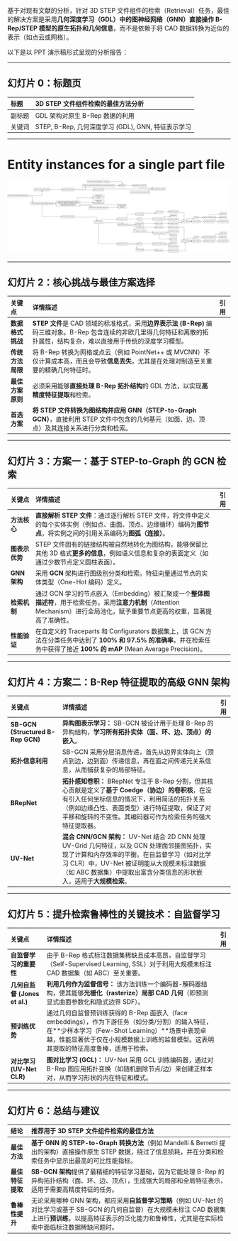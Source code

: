 基于对现有文献的分析，针对 3D STEP 文件组件的检索（Retrieval）任务，最佳的解决方案是采用**几何深度学习（GDL）中的图神经网络（GNN）直接操作 B-Rep/STEP 模型的原生拓扑和几何信息**，而不是依赖于将 CAD 数据转换为近似的表示（如点云或网格）。

以下是以 PPT 演示稿形式呈现的分析报告：

---

## 幻灯片 0：标题页

| 标题 | **3D STEP 文件组件检索的最佳方法分析** |
| :--- | :--- |
| 副标题 | GDL 架构对原生 B-Rep 数据的利用 |
| 关键词 | STEP, B-Rep, 几何深度学习 (GDL), GNN, 特征表示学习 |

---
# Entity instances for a single part file

![](figures/Cylinder203r.svg)

---

## 幻灯片 2：核心挑战与最佳方案选择

| 关键点 | 详情描述 | 引用 |
| :--- | :--- | :--- |
| **数据格式挑战** | **STEP 文件**是 CAD 领域的标准格式，采用**边界表示法 (B-Rep)** 编码三维对象。B-Rep 包含连续的非欧几里得几何特征和离散的拓扑属性，结构复杂，难以直接用于传统的深度学习模型。 | |
| **传统方法局限** | 将 B-Rep 转换为网格或点云（例如 PointNet++ 或 MVCNN）不仅计算成本高，而且会导致**信息丢失**，尤其是在处理对制造至关重要的精确几何特征时。 | |
| **最佳方案原则** | 必须采用能够**直接处理 B-Rep 拓扑结构**的 GDL 方法，以实现**高精度特征提取**和检索。 | |
| **首选方案** | **将 STEP 文件转换为图结构并应用 GNN（STEP-to-Graph GCN）**，直接利用 STEP 文件中包含的几何基元（如面、边、顶点）及其连接关系进行分类和检索。 | |

---

## 幻灯片 3：方案一：基于 STEP-to-Graph 的 GCN 检索

| 关键点 | 详情描述 | 引用 |
| :--- | :--- | :--- |
| **方法核心** | **直接解析 STEP 文件**：通过逐行解析 STEP 文件，将文件中定义的每个实体实例（例如点、曲面、顶点、边缘循环）编码为**图节点**，将实例之间的引用关系编码为**图弧（连接）**。 | |
| **图表示优势** | STEP 文件固有的链接结构被自然地转化为图结构，能够保留比其他 3D 格式**更多的信息**，例如语义信息和复杂的表面定义（如通过少数节点定义圆柱表面）。 | |
| **GNN 架构** | 采用 **GCN** 架构进行图级别分类和检索。特征向量通过节点的实体类型（One-Hot 编码）定义。 | |
| **检索机制** | 通过 GCN 学习的节点嵌入（Embedding）被汇聚成一个**整体图描述符**，用于检索任务。采用**注意力机制**（Attention Mechanism）进行全局池化，赋予重要节点更高的权重，显著提高了准确性。 | |
| **性能验证** | 在自定义的 Traceparts 和 Configurators 数据集上，该 GCN 方法在分类任务中达到了 **100% 和 97.5% 的准确率**，并在检索任务中获得了接近 **100% 的 mAP** (Mean Average Precision)。 | |

---

## 幻灯片 4：方案二：B-Rep 特征提取的高级 GNN 架构

| 关键点 | 详情描述 | 引用 |
| :--- | :--- | :--- |
| **SB-GCN (Structured B-Rep GCN)** | **异构图表示学习：** SB-GCN 被设计用于处理 B-Rep 的异构结构，**学习所有拓扑实体（面、环、边、顶点）的嵌入**。 | |
| **拓扑信息利用** | SB-GCN 采用分层消息传递，首先从边界实体向上（顶点到边，边到面）传递信息，再在面之间传递元关系信息，从而捕获复杂的局部特征。 | |
| **BRepNet** | **拓扑感知卷积：** BRepNet 专注于 B-Rep 分割，但其核心贡献是定义了**基于 Coedge（协边）的卷积核**，在没有引入任何坐标信息的情况下，利用简洁的拓扑关系（例如边缘凸性、表面类型）进行特征提取，保证了对平移和旋转的不变性。其编码器可作为检索任务的强大特征提取器。 | |
| **UV-Net** | **混合 CNN/GCN 架构：** UV-Net 结合 2D CNN 处理 UV-Grid 几何特征，以及 GCN 处理面邻接图拓扑，实现了计算和内存效率的平衡。在自监督学习（如对比学习 CLR）中，UV-Net 被证明能从大规模未标注数据（如 ABC 数据集）中提取出富含分类信息的形状嵌入，适用于**大规模检索**。 | |

---

## 幻灯片 5：提升检索鲁棒性的关键技术：自监督学习

| 关键点 | 详情描述 | 引用 |
| :--- | :--- | :--- |
| **自监督学习的重要性** | 由于 B-Rep 格式标注数据集稀缺且成本高昂，自监督学习（Self-Supervised Learning, SSL）对于利用大规模未标注 CAD 数据集（如 ABC）至关重要。 | |
| **几何自监督 (Jones et al.)** | **利用几何作为监督信号：** 该方法训练一个编码器-解码器结构，使其能够**光栅化（rasterize）局部 CAD 几何**（即预测显式曲面参数化和隐式边界 SDF）。 | |
| **预训练优势** | 通过几何自监督预训练获得的 B-Rep 面嵌入（face embeddings），作为下游任务（如分类/分割）的输入特征，在**少样本学习（Few-Shot Learning）**场景中表现卓越，性能显著优于仅在小规模数据上训练的监督模型。这表明其提取的特征高度鲁棒，适用于检索。 | |
| **对比学习 (UV-Net CLR)** | **图对比学习 (GCL)：** UV-Net 采用 GCL 训练编码器，通过对 B-Rep 图应用拓扑变换（如随机删除节点/边）来创建正样本对，从而学习形状的内在特征和模式。 | |

---

## 幻灯片 6：总结与建议

| 结论 | 推荐用于 3D STEP 文件组件检索的最佳方法 |
| :--- | :--- |
| **最佳方法** | **基于 GNN 的 STEP-to-Graph 转换方法**（例如 Mandelli & Berretti 提出的架构）直接操作原生 STEP 数据，绕过了信息损耗，并在分类和检索任务中显示出最高的可比性能指标。 | |
| **最佳特征提取** | **SB-GCN 架构**提供了最精细的特征学习基础，因为它能处理 B-Rep 的异构拓扑结构（面、环、边、顶点），生成强大的局部和全局特征表示，适用于需要高精度特征的任务。 | |
| **鲁棒性提升** | 无论采用哪种 GNN 架构，都应采用**自监督学习策略**（例如 UV-Net 的对比学习或基于 SB-GCN 的几何自监督）在大规模未标注 CAD 数据集上进行**预训练**，以提高特征表示的泛化能力和鲁棒性，尤其是在实际检索中面临标注数据稀缺问题时。 | |